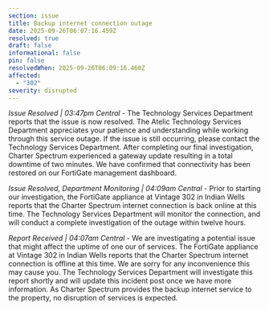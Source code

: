 ```yaml
---
section: issue
title: Backup internet connection outage
date: 2025-09-26T06:07:16.459Z
resolved: true
draft: false
informational: false
pin: false
resolvedWhen: 2025-09-26T06:09:16.460Z
affected:
  - "302"
severity: disrupted
---
```

*Issue Resolved | 03:47pm Central* - The Technology Services Department reports that the issue is now resolved. The Atelic Technology Services Department appreciates your patience and understanding while working through this service outage. If the issue is still occurring, please contact the Technology Services Department. After completing our final investigation, Charter Spectrum experienced a gateway update resulting in a total downtime of two minutes. We have confirmed that connectivity has been restored on our FortiGate management dashboard.

*Issue Resolved, Department Monitoring | 04:09am Central* - Prior to starting our investigation, the FortiGate appliance at Vintage 302 in Indian Wells reports that the Charter Spectrum internet connection is back online at this time. The Technology Services Department will monitor the connection, and will conduct a complete investigation of the outage within twelve hours.

*Report Received | 04:07am Central* - We are investigating a potential issue that might affect the uptime of one our of services. The FortiGate appliance at Vintage 302 in Indian Wells reports that the Charter Spectrum internet connection is offline at this time. We are sorry for any inconvenience this may cause you. The Technology Services Department will investigate this report shortly and will update this incident post once we have more information. As Charter Spectrum provides the backup internet service to the property, no disruption of services is expected.